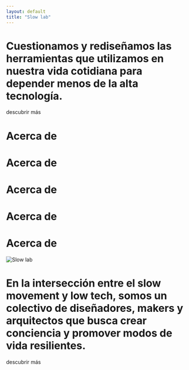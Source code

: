 ```yaml
---
layout: default
title: "Slow lab"
---
```


<div class="two-columns">
  <div class="left green-bg">
    <span>
      <h1 class="yellow">
        Cuestionamos y rediseñamos las herramientas que utilizamos en nuestra vida cotidiana para depender menos de la alta tecnología.
      </h1>
    </span>
    <div class="button yellow">
      descubrir más
    </div>
  </div>
 
  <div class="right-img">
        <!-- <img class="" src="assets/images/slowlab.png"> -->
 </div>
</div>

<div class="section-banner lily-bg">
    <span><h1>Acerca de</h1></span>
    <span><h1>Acerca de</h1></span>
    <span><h1>Acerca de</h1></span>
    <span><h1>Acerca de</h1></span>
    <span><h1>Acerca de</h1></span>
</div>


<div class="section-bg" id="slogan">
    <div class="slogan-frame">
        <img src="{{ '/assets/images/iconos/Slowlab_Iconos_Ave_3_small.png' | relative_url }}" alt="Slow lab">
        <h1>En la intersección entre el slow movement y low tech, somos un colectivo de diseñadores, makers y arquitectos que busca crear conciencia y promover modos de vida resilientes.</h1>
        <div class="button green">
          descubrir más
        </div>
    </div>

</div>
